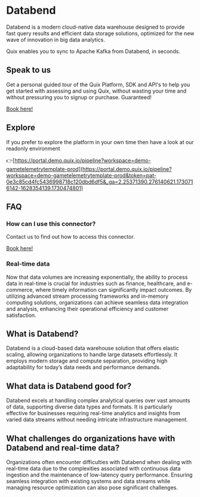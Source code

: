 <!-- START MARKDOWN -->
<!--[tech-name]-->
# Databend

<!--[blurb-about-tech]-->
Databend is a modern cloud-native data warehouse designed to provide fast query results and efficient data storage solutions, optimized for the new wave of innovation in big data analytics.

Quix enables you to sync to Apache Kafka <span id="to_or_from">from</span> <span id="techname">Databend</span>, in seconds.


## Speak to us

Get a personal guided tour of the Quix Platform, SDK and API's to help you get started with assessing and using Quix, without wasting your time and without pressuring you to signup or purchase. Guaranteed!

[Book here!](https://share.hsforms.com/1iW0TmZzKQMChk0lxd_tGiw4yjw2?__hstc=175542013.19c333c2ae8002be5fbc6a17a447e442.1730474801833.1730474801833.1730716142494.2&__hssc=175542013.2.1730716142494&__hsfp=3927774151)


## Explore

If you prefer to explore the platform in your own time then have a look at our readonly environment

👉[https://portal.demo.quix.io/pipeline?workspace=demo-gametelemetrytemplate-prod](https://portal.demo.quix.io/pipeline?workspace=demo-gametelemetrytemplate-prod&token=pat-0e3c85cd4fc5436998718c120dbd6df5&_ga=2.25371390.276140621.1730716142-1628354139.1730474801)


## FAQ 

### How can I use this connector?

Contact us to find out how to access this connector.

[Book here!](https://share.hsforms.com/1iW0TmZzKQMChk0lxd_tGiw4yjw2?__hstc=175542013.19c333c2ae8002be5fbc6a17a447e442.1730474801833.1730474801833.1730716142494.2&__hssc=175542013.2.1730716142494&__hsfp=3927774151)

### Real-time data

Now that data volumes are increasing exponentially, the ability to process data in real-time is crucial for industries such as finance, healthcare, and e-commerce, where timely information can significantly impact outcomes. By utilizing advanced stream processing frameworks and in-memory computing solutions, organizations can achieve seamless data integration and analysis, enhancing their operational efficiency and customer satisfaction.

## What is <span id="techname">Databend</span>?

<!--[tech-seo-text]-->
Databend is a cloud-based data warehouse solution that offers elastic scaling, allowing organizations to handle large datasets effortlessly. It employs modern storage and compute separation, providing high adaptability for today’s data needs and performance demands.

## What data is <span id="techname">Databend</span> good for?

<!--[tech-data-seo-text]-->
Databend excels at handling complex analytical queries over vast amounts of data, supporting diverse data types and formats. It is particularly effective for businesses requiring real-time analytics and insights from varied data streams without needing intricate infrastructure management.

## What challenges do organizations have with <span id="techname">Databend</span> and real-time data?

<!--[tech-challenges-seo-text]-->
Organizations often encounter difficulties with Databend when dealing with real-time data due to the complexities associated with continuous data ingestion and the maintenance of low-latency query performance. Ensuring seamless integration with existing systems and data streams while managing resource optimization can also pose significant challenges.
<!-- END MARKDOWN -->